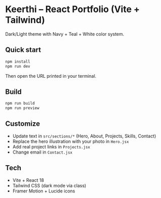 # Keerthi – React Portfolio (Vite + Tailwind)

Dark/Light theme with Navy + Teal + White color system.

## Quick start

```bash
npm install
npm run dev
```

Then open the URL printed in your terminal.

## Build

```bash
npm run build
npm run preview
```

## Customize

- Update text in `src/sections/*` (Hero, About, Projects, Skills, Contact)
- Replace the hero illustration with your photo in `Hero.jsx`
- Add real project links in `Projects.jsx`
- Change email in `Contact.jsx`

## Tech
- Vite + React 18
- Tailwind CSS (dark mode via class)
- Framer Motion + Lucide icons
